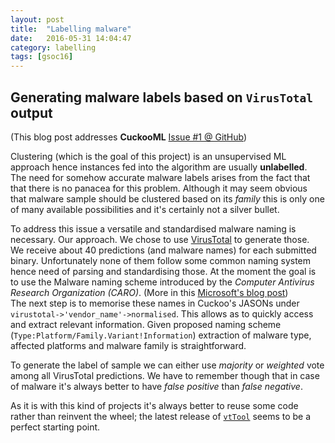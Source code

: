 ```yaml
---
layout: post
title:  "Labelling malware"
date:   2016-05-31 14:04:47
category: labelling
tags: [gsoc16]
---
```


## Generating malware labels based on `VirusTotal` output ##
(This blog post addresses **CuckooML** [Issue #1 @ GitHub](https://github.com/honeynet/cuckooml/issues/1))

Clustering (which is the goal of this project) is an unsupervised ML approach hence instances fed into the algorithm are usually **unlabelled**.  
The need for somehow accurate malware labels arises from the fact that that there is no panacea for this problem. Although it may seem obvious that malware sample should be clustered based on its *family* this is only one of many available possibilities and it's certainly not a silver bullet.<!--more-->

To address this issue a versatile and standardised malware naming is necessary. Our approach. We chose to use [VirusTotal](https://www.virustotal.com/) to generate those.  
We receive about 40 predictions (and malware names) for each submitted binary. Unfortunately none of them follow some common naming system hence need of parsing and standardising those. At the moment the goal is to use the Malware naming scheme introduced by the *Computer Antivirus Research Organization (CARO)*. (More in this [Microsoft's blog post](https://www.microsoft.com/security/portal/mmpc/shared/malwarenaming.aspx))  
The next step is to memorise these names in Cuckoo's JASONs under `virustotal->'vendor_name'->normalised`. This allows as to quickly access and extract relevant information. Given proposed naming scheme (`Type:Platform/Family.Variant!Information`) extraction of malware type, affected platforms and malware family is straightforward.  

To generate the label of sample we can either use *majority* or *weighted* vote among all VirusTotal predictions. We have to remember though that in case of malware it's always better to have *false positive* than *false negative*.

As it is with this kind of projects it's always better to reuse some code rather than reinvent the wheel; the latest release of [`vtTool`](https://github.com/robbyFux/Tools/blob/master/src/vtTool.py) seems to be a perfect starting point.
